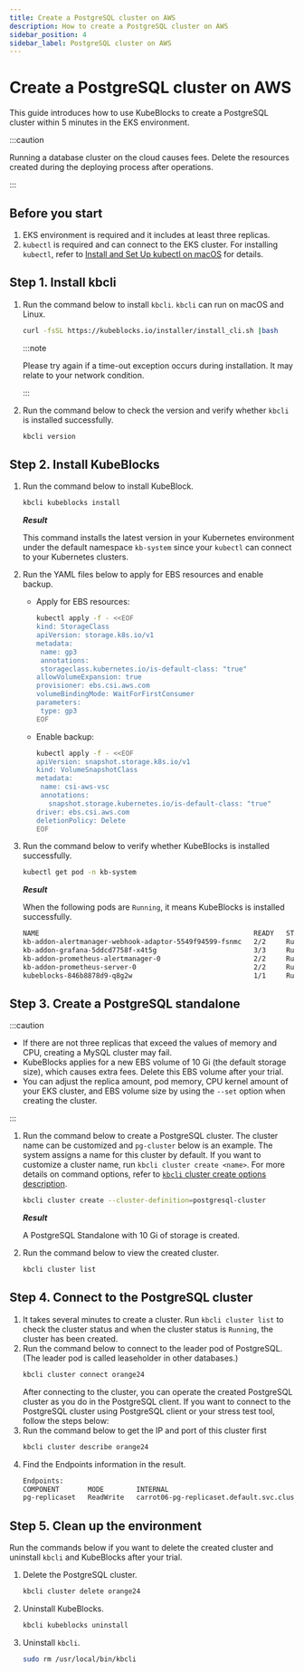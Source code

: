 ```yaml
---
title: Create a PostgreSQL cluster on AWS
description: How to create a PostgreSQL cluster on AWS
sidebar_position: 4
sidebar_label: PostgreSQL cluster on AWS
---
```


# Create a PostgreSQL cluster on AWS

This guide introduces how to use KubeBlocks to create a PostgreSQL cluster within 5 minutes in the EKS environment.

:::caution

Running a database cluster on the cloud causes fees. Delete the resources created during the deploying process after operations.

:::

## Before you start

1. EKS environment is required and it includes at least three replicas.
2. `kubectl` is required and can connect to the EKS cluster. For installing `kubectl`, refer to [Install and Set Up kubectl on macOS](https://kubernetes.io/docs/tasks/tools/install-kubectl-macos/) for details.
   
## Step 1. Install kbcli

1. Run the command below to install `kbcli`. `kbcli` can run on macOS and Linux.
    ```bash
    curl -fsSL https://kubeblocks.io/installer/install_cli.sh |bash
    ```

    :::note

    Please try again if a time-out exception occurs during installation. It may relate to your network condition.

    :::
   
2. Run the command below to check the version and verify whether `kbcli` is installed successfully.
    ```bash
    kbcli version
    ```

## Step 2. Install KubeBlocks

1. Run the command below to install KubeBlock.
   
    ```bash
    kbcli kubeblocks install 
    ```
   
   ***Result***

   This command installs the latest version in your Kubernetes environment under the default namespace `kb-system` since your `kubectl` can connect to your Kubernetes clusters.

2. Run the YAML files below to apply for EBS resources and enable backup.
   * Apply for EBS resources:
     ```bash
     kubectl apply -f - <<EOF
     kind: StorageClass
     apiVersion: storage.k8s.io/v1
     metadata:
      name: gp3
      annotations:
      storageclass.kubernetes.io/is-default-class: "true"
     allowVolumeExpansion: true
     provisioner: ebs.csi.aws.com
     volumeBindingMode: WaitForFirstConsumer
     parameters:
      type: gp3
     EOF
     ```
   * Enable backup:
     ```bash
     kubectl apply -f - <<EOF
     apiVersion: snapshot.storage.k8s.io/v1
     kind: VolumeSnapshotClass
     metadata:
      name: csi-aws-vsc
      annotations:
        snapshot.storage.kubernetes.io/is-default-class: "true"
     driver: ebs.csi.aws.com
     deletionPolicy: Delete
     EOF
     ```
2. Run the command below to verify whether KubeBlocks is installed successfully.
    ```bash
    kubectl get pod -n kb-system
    ```

   ***Result***

   When the following pods are `Running`, it means KubeBlocks is installed successfully.

   ```bash
   NAME                                                     READY   STATUS      RESTARTS   AGE
   kb-addon-alertmanager-webhook-adaptor-5549f94599-fsnmc   2/2     Running     0          84s
   kb-addon-grafana-5ddcd7758f-x4t5g                        3/3     Running     0          84s
   kb-addon-prometheus-alertmanager-0                       2/2     Running     0          84s
   kb-addon-prometheus-server-0                             2/2     Running     0          84s
   kubeblocks-846b8878d9-q8g2w                              1/1     Running     0          98s
   ```

## Step 3. Create a PostgreSQL standalone

:::caution

* If there are not three replicas that exceed the values of memory and CPU, creating a MySQL cluster may fail.
* KubeBlocks applies for a new EBS volume of 10 Gi (the default storage size), which causes extra fees. Delete this EBS volume after your trial.
* You can adjust the replica amount, pod memory, CPU kernel amount of your EKS cluster, and EBS volume size by using the `--set` option when creating the cluster.

:::

1. Run the command below to create a PostgreSQL cluster. The cluster name can be customized and `pg-cluster` below is an example. The system assigns a name for this cluster by default. If you want to customize a cluster name, run `kbcli cluster create <name>`.
    For more details on command options, refer to [`kbcli` cluster create options description](./../kubeblocks-for-postgresql/cluster-management/create-and-connect-a-postgresql-cluster.md#create-a-postgresql-cluster).

    ```bash
    kbcli cluster create --cluster-definition=postgresql-cluster
    ```

    ***Result***
   
    A PostgreSQL Standalone with 10 Gi of storage is created.
2. Run the command below to view the created cluster.
   ```bash
   kbcli cluster list
   ```

## Step 4. Connect to the PostgreSQL cluster

1. It takes several minutes to create a cluster. Run `kbcli cluster list` to check the cluster status and when the cluster status is `Running`, the cluster has been created.
2. Run the command below to connect to the leader pod of PostgreSQL. (The leader pod is called leaseholder in other databases.)
    ```bash
    kbcli cluster connect orange24
    ```
    After connecting to the cluster, you can operate the created PostgreSQL cluster as you do in the PostgreSQL client.
If you want to connect to the PostgreSQL cluster using PostgreSQL client or your stress test tool, follow the steps below:
1. Run the command below to get the IP and port of this cluster first
    ```bash
    kbcli cluster describe orange24
    ```
2. Find the Endpoints information in the result.
    ```bash
    Endpoints:
    COMPONENT       MODE        INTERNAL                                                EXTERNAL
    pg-replicaset   ReadWrite   carrot06-pg-replicaset.default.svc.cluster.local:5432   <none>
    ```

## Step 5. Clean up the environment

Run the commands below if you want to delete the created cluster and uninstall `kbcli` and KubeBlocks after your trial.

1. Delete the PostgreSQL cluster.
    ```bash
    kbcli cluster delete orange24
    ```

2. Uninstall KubeBlocks.
    ```bash
    kbcli kubeblocks uninstall
    ```

3. Uninstall `kbcli`.
    ```bash
    sudo rm /usr/local/bin/kbcli
    ```